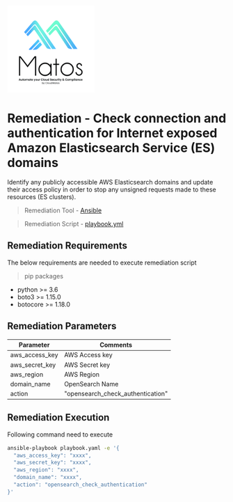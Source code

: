 [<img src="https://github.com/cloudmatos/matos/blob/master/images/matos-logo.png" width="200" height="200">](https://www.cloudmatos.com/)

# Remediation - Check connection and authentication for Internet exposed Amazon Elasticsearch Service (ES) domains

Identify any publicly accessible AWS Elasticsearch domains and update their access policy in order to stop any unsigned requests made to these resources (ES clusters).

> Remediation Tool   - [Ansible](https://www.ansible.com/)

> Remediation Script - [playbook.yml](playbook.yml)

## Remediation Requirements
The below requirements are needed to execute remediation script

> pip packages
- python >= 3.6
- boto3 >= 1.15.0
- botocore >= 1.18.0

## Remediation Parameters

| Parameter | Comments |
| -------------- | -------------- |
| aws_access_key | AWS Access key |
| aws_secret_key | AWS Secret key |
| aws_region | AWS Region |
| domain_name | OpenSearch Name |
| action | "opensearch_check_authentication" |

## Remediation Execution
Following command need to execute
```sh
ansible-playbook playbook.yaml -e '{
  "aws_access_key": "xxxx",
  "aws_secret_key": "xxxx",
  "aws_region": "xxxx",
  "domain_name": "xxxx", 
  "action": "opensearch_check_authentication"
}'
```
